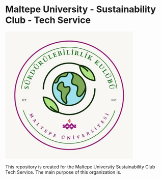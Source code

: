 # Maltepe University - Sustainability Club - Tech Service

![Club Logo](assets/logo.jpeg)


This repository is created for the Maltepe University Sustainability Club Tech Service. The main purpose of this organization is.
